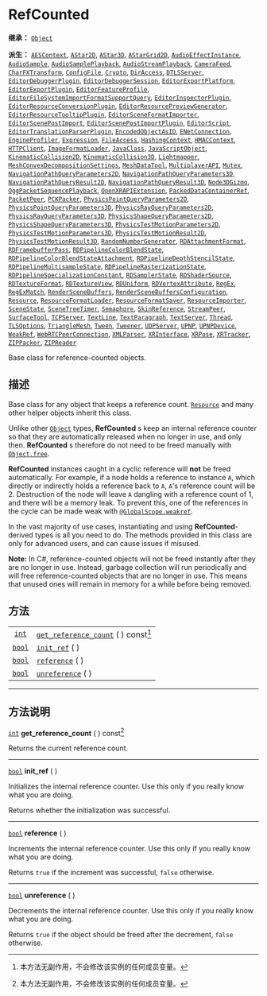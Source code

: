 <!-- ⚠ 请勿编辑本文件 ⚠ -->
<!-- 本文档使用脚本从 WeDot 引擎源码仓库生成。 -->
<!-- 生成脚本：https://github.com/WeDot-Engine/WeDot/tree/4.3/doc/tools/make_md.py； -->
<!-- 原文件：https://github.com/WeDot-Engine/WeDot/tree/4.3/doc/classes/RefCounted.xml。 -->

<div id="_class_refcounted"></div>

# RefCounted

**继承：** [`Object`](class_object.md)

**派生：** [`AESContext`](class_aescontext.md), [`AStar2D`](class_astar2d.md), [`AStar3D`](class_astar3d.md), [`AStarGrid2D`](class_astargrid2d.md), [`AudioEffectInstance`](class_audioeffectinstance.md), [`AudioSample`](class_audiosample.md), [`AudioSamplePlayback`](class_audiosampleplayback.md), [`AudioStreamPlayback`](class_audiostreamplayback.md), [`CameraFeed`](class_camerafeed.md), [`CharFXTransform`](class_charfxtransform.md), [`ConfigFile`](class_configfile.md), [`Crypto`](class_crypto.md), [`DirAccess`](class_diraccess.md), [`DTLSServer`](class_dtlsserver.md), [`EditorDebuggerPlugin`](class_editordebuggerplugin.md), [`EditorDebuggerSession`](class_editordebuggersession.md), [`EditorExportPlatform`](class_editorexportplatform.md), [`EditorExportPlugin`](class_editorexportplugin.md), [`EditorFeatureProfile`](class_editorfeatureprofile.md), [`EditorFileSystemImportFormatSupportQuery`](class_editorfilesystemimportformatsupportquery.md), [`EditorInspectorPlugin`](class_editorinspectorplugin.md), [`EditorResourceConversionPlugin`](class_editorresourceconversionplugin.md), [`EditorResourcePreviewGenerator`](class_editorresourcepreviewgenerator.md), [`EditorResourceTooltipPlugin`](class_editorresourcetooltipplugin.md), [`EditorSceneFormatImporter`](class_editorsceneformatimporter.md), [`EditorScenePostImport`](class_editorscenepostimport.md), [`EditorScenePostImportPlugin`](class_editorscenepostimportplugin.md), [`EditorScript`](class_editorscript.md), [`EditorTranslationParserPlugin`](class_editortranslationparserplugin.md), [`EncodedObjectAsID`](class_encodedobjectasid.md), [`ENetConnection`](class_enetconnection.md), [`EngineProfiler`](class_engineprofiler.md), [`Expression`](class_expression.md), [`FileAccess`](class_fileaccess.md), [`HashingContext`](class_hashingcontext.md), [`HMACContext`](class_hmaccontext.md), [`HTTPClient`](class_httpclient.md), [`ImageFormatLoader`](class_imageformatloader.md), [`JavaClass`](class_javaclass.md), [`JavaScriptObject`](class_javascriptobject.md), [`KinematicCollision2D`](class_kinematiccollision2d.md), [`KinematicCollision3D`](class_kinematiccollision3d.md), [`Lightmapper`](class_lightmapper.md), [`MeshConvexDecompositionSettings`](class_meshconvexdecompositionsettings.md), [`MeshDataTool`](class_meshdatatool.md), [`MultiplayerAPI`](class_multiplayerapi.md), [`Mutex`](class_mutex.md), [`NavigationPathQueryParameters2D`](class_navigationpathqueryparameters2d.md), [`NavigationPathQueryParameters3D`](class_navigationpathqueryparameters3d.md), [`NavigationPathQueryResult2D`](class_navigationpathqueryresult2d.md), [`NavigationPathQueryResult3D`](class_navigationpathqueryresult3d.md), [`Node3DGizmo`](class_node3dgizmo.md), [`OggPacketSequencePlayback`](class_oggpacketsequenceplayback.md), [`OpenXRAPIExtension`](class_openxrapiextension.md), [`PackedDataContainerRef`](class_packeddatacontainerref.md), [`PacketPeer`](class_packetpeer.md), [`PCKPacker`](class_pckpacker.md), [`PhysicsPointQueryParameters2D`](class_physicspointqueryparameters2d.md), [`PhysicsPointQueryParameters3D`](class_physicspointqueryparameters3d.md), [`PhysicsRayQueryParameters2D`](class_physicsrayqueryparameters2d.md), [`PhysicsRayQueryParameters3D`](class_physicsrayqueryparameters3d.md), [`PhysicsShapeQueryParameters2D`](class_physicsshapequeryparameters2d.md), [`PhysicsShapeQueryParameters3D`](class_physicsshapequeryparameters3d.md), [`PhysicsTestMotionParameters2D`](class_physicstestmotionparameters2d.md), [`PhysicsTestMotionParameters3D`](class_physicstestmotionparameters3d.md), [`PhysicsTestMotionResult2D`](class_physicstestmotionresult2d.md), [`PhysicsTestMotionResult3D`](class_physicstestmotionresult3d.md), [`RandomNumberGenerator`](class_randomnumbergenerator.md), [`RDAttachmentFormat`](class_rdattachmentformat.md), [`RDFramebufferPass`](class_rdframebufferpass.md), [`RDPipelineColorBlendState`](class_rdpipelinecolorblendstate.md), [`RDPipelineColorBlendStateAttachment`](class_rdpipelinecolorblendstateattachment.md), [`RDPipelineDepthStencilState`](class_rdpipelinedepthstencilstate.md), [`RDPipelineMultisampleState`](class_rdpipelinemultisamplestate.md), [`RDPipelineRasterizationState`](class_rdpipelinerasterizationstate.md), [`RDPipelineSpecializationConstant`](class_rdpipelinespecializationconstant.md), [`RDSamplerState`](class_rdsamplerstate.md), [`RDShaderSource`](class_rdshadersource.md), [`RDTextureFormat`](class_rdtextureformat.md), [`RDTextureView`](class_rdtextureview.md), [`RDUniform`](class_rduniform.md), [`RDVertexAttribute`](class_rdvertexattribute.md), [`RegEx`](class_regex.md), [`RegExMatch`](class_regexmatch.md), [`RenderSceneBuffers`](class_renderscenebuffers.md), [`RenderSceneBuffersConfiguration`](class_renderscenebuffersconfiguration.md), [`Resource`](class_resource.md), [`ResourceFormatLoader`](class_resourceformatloader.md), [`ResourceFormatSaver`](class_resourceformatsaver.md), [`ResourceImporter`](class_resourceimporter.md), [`SceneState`](class_scenestate.md), [`SceneTreeTimer`](class_scenetreetimer.md), [`Semaphore`](class_semaphore.md), [`SkinReference`](class_skinreference.md), [`StreamPeer`](class_streampeer.md), [`SurfaceTool`](class_surfacetool.md), [`TCPServer`](class_tcpserver.md), [`TextLine`](class_textline.md), [`TextParagraph`](class_textparagraph.md), [`TextServer`](class_textserver.md), [`Thread`](class_thread.md), [`TLSOptions`](class_tlsoptions.md), [`TriangleMesh`](class_trianglemesh.md), [`Tween`](class_tween.md), [`Tweener`](class_tweener.md), [`UDPServer`](class_udpserver.md), [`UPNP`](class_upnp.md), [`UPNPDevice`](class_upnpdevice.md), [`WeakRef`](class_weakref.md), [`WebRTCPeerConnection`](class_webrtcpeerconnection.md), [`XMLParser`](class_xmlparser.md), [`XRInterface`](class_xrinterface.md), [`XRPose`](class_xrpose.md), [`XRTracker`](class_xrtracker.md), [`ZIPPacker`](class_zippacker.md), [`ZIPReader`](class_zipreader.md)

Base class for reference-counted objects.

## 描述

Base class for any object that keeps a reference count. [`Resource`](class_resource.md) and many other helper objects inherit this class.

Unlike other [`Object`](class_object.md) types, **RefCounted** s keep an internal reference counter so that they are automatically released when no longer in use, and only then. **RefCounted** s therefore do not need to be freed manually with [`Object.free`](#class_object_method_free).

 **RefCounted** instances caught in a cyclic reference will **not** be freed automatically. For example, if a node holds a reference to instance `A`, which directly or indirectly holds a reference back to `A`, `A`'s reference count will be 2. Destruction of the node will leave `A` dangling with a reference count of 1, and there will be a memory leak. To prevent this, one of the references in the cycle can be made weak with [`@GlobalScope.weakref`](#class_@globalscope_method_weakref).

In the vast majority of use cases, instantiating and using **RefCounted**-derived types is all you need to do. The methods provided in this class are only for advanced users, and can cause issues if misused.

 **Note:** In C#, reference-counted objects will not be freed instantly after they are no longer in use. Instead, garbage collection will run periodically and will free reference-counted objects that are no longer in use. This means that unused ones will remain in memory for a while before being removed.

## 方法

|||
|:-:|:--|
| [`int`](class_int.md)   | [`get_reference_count`](#class_refcounted_method_get_reference_count) ( ) const[^const] |
| [`bool`](class_bool.md) | [`init_ref`](#class_refcounted_method_init_ref) ( )                                     |
| [`bool`](class_bool.md) | [`reference`](#class_refcounted_method_reference) ( )                                   |
| [`bool`](class_bool.md) | [`unreference`](#class_refcounted_method_unreference) ( )                               |

<!-- rst-class:: classref-section-separator -->

---

## 方法说明

<div id="_class_refcounted_method_get_reference_count"></div>

[`int`](class_int.md) **get_reference_count** ( ) const[^const]<div id="class_refcounted_method_get_reference_count"></div>

Returns the current reference count.

<!-- rst-class:: classref-item-separator -->

---

<div id="_class_refcounted_method_init_ref"></div>

[`bool`](class_bool.md) **init_ref** ( )<div id="class_refcounted_method_init_ref"></div>

Initializes the internal reference counter. Use this only if you really know what you are doing.

Returns whether the initialization was successful.

<!-- rst-class:: classref-item-separator -->

---

<div id="_class_refcounted_method_reference"></div>

[`bool`](class_bool.md) **reference** ( )<div id="class_refcounted_method_reference"></div>

Increments the internal reference counter. Use this only if you really know what you are doing.

Returns `true` if the increment was successful, `false` otherwise.

<!-- rst-class:: classref-item-separator -->

---

<div id="_class_refcounted_method_unreference"></div>

[`bool`](class_bool.md) **unreference** ( )<div id="class_refcounted_method_unreference"></div>

Decrements the internal reference counter. Use this only if you really know what you are doing.

Returns `true` if the object should be freed after the decrement, `false` otherwise.

[^virtual]: 本方法通常需要用户覆盖才能生效。
[^const]: 本方法无副作用，不会修改该实例的任何成员变量。
[^vararg]: 本方法除了能接受在此处描述的参数外，还能够继续接受任意数量的参数。
[^constructor]: 本方法用于构造某个类型。
[^static]: 调用本方法无需实例，可直接使用类名进行调用。
[^operator]: 本方法描述的是使用本类型作为左操作数的有效运算符。
[^bitfield]: 这个值是由下列位标志构成位掩码的整数。
[^void]: 无返回值。
